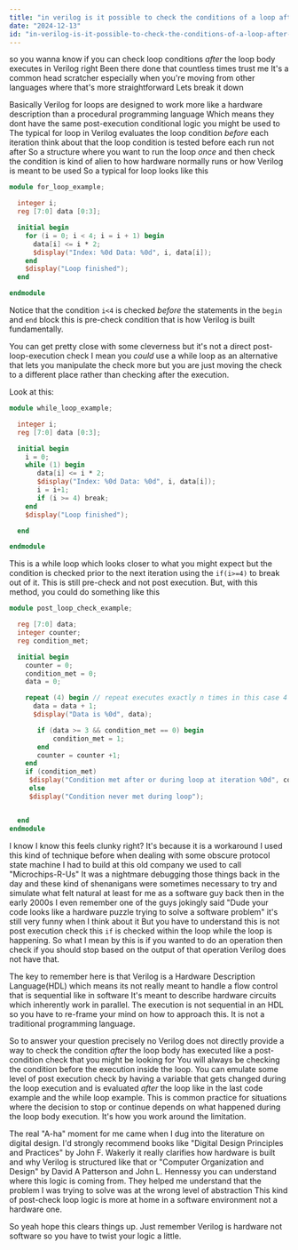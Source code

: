 ```yaml
---
title: "in verilog is it possible to check the conditions of a loop after executing the?"
date: "2024-12-13"
id: "in-verilog-is-it-possible-to-check-the-conditions-of-a-loop-after-executing-the"
---
```


so you wanna know if you can check loop conditions *after* the loop body executes in Verilog right Been there done that countless times trust me It's a common head scratcher especially when you're moving from other languages where that's more straightforward Lets break it down

Basically Verilog for loops are designed to work more like a hardware description than a procedural programming language Which means they dont have the same post-execution conditional logic you might be used to The typical for loop in Verilog evaluates the loop condition *before* each iteration think about that the loop condition is tested before each run not after So a structure where you want to run the loop *once* and then check the condition is kind of alien to how hardware normally runs or how Verilog is meant to be used So a typical for loop looks like this

```verilog
module for_loop_example;

  integer i;
  reg [7:0] data [0:3];

  initial begin
    for (i = 0; i < 4; i = i + 1) begin
      data[i] <= i * 2;
      $display("Index: %0d Data: %0d", i, data[i]);
    end
    $display("Loop finished");
  end

endmodule
```
Notice that the condition `i<4` is checked *before* the statements in the `begin` and `end` block this is pre-check condition that is how Verilog is built fundamentally.

You can get pretty close with some cleverness but it's not a direct post-loop-execution check I mean you *could* use a while loop as an alternative that lets you manipulate the check more but you are just moving the check to a different place rather than checking after the execution.

Look at this:

```verilog
module while_loop_example;

  integer i;
  reg [7:0] data [0:3];

  initial begin
    i = 0;
    while (1) begin
       data[i] <= i * 2;
       $display("Index: %0d Data: %0d", i, data[i]);
       i = i+1;
       if (i >= 4) break;
    end
    $display("Loop finished");

  end

endmodule
```
This is a while loop which looks closer to what you might expect but the condition is checked prior to the next iteration using the `if(i>=4)` to break out of it. This is still pre-check and not post execution. But, with this method, you could do something like this

```verilog
module post_loop_check_example;

  reg [7:0] data;
  integer counter;
  reg condition_met;

  initial begin
    counter = 0;
    condition_met = 0;
    data = 0;

    repeat (4) begin // repeat executes exactly n times in this case 4
      data = data + 1;
      $display("Data is %0d", data);

       if (data >= 3 && condition_met == 0) begin
           condition_met = 1;
       end
       counter = counter +1;
    end
    if (condition_met)
     $display("Condition met after or during loop at iteration %0d", counter);
     else
     $display("Condition never met during loop");


  end
endmodule
```
I know I know this feels clunky right? It's because it is a workaround I used this kind of technique before when dealing with some obscure protocol state machine I had to build at this old company we used to call "Microchips-R-Us" It was a nightmare debugging those things back in the day and these kind of shenanigans were sometimes necessary to try and simulate what felt natural at least for me as a software guy back then in the early 2000s I even remember one of the guys jokingly said "Dude your code looks like a hardware puzzle trying to solve a software problem" it's still very funny when I think about it But you have to understand this is not post execution check this `if` is checked within the loop while the loop is happening. So what I mean by this is if you wanted to do an operation then check if you should stop based on the output of that operation Verilog does not have that.

The key to remember here is that Verilog is a Hardware Description Language(HDL) which means its not really meant to handle a flow control that is sequential like in software It's meant to describe hardware circuits which inherently work in parallel. The execution is not sequential in an HDL so you have to re-frame your mind on how to approach this. It is not a traditional programming language.

So to answer your question precisely no Verilog does not directly provide a way to check the condition *after* the loop body has executed like a post-condition check that you might be looking for You will always be checking the condition before the execution inside the loop. You can emulate some level of post execution check by having a variable that gets changed during the loop execution and is evaluated *after* the loop like in the last code example and the while loop example. This is common practice for situations where the decision to stop or continue depends on what happened during the loop body execution. It's how you work around the limitation.

The real "A-ha" moment for me came when I dug into the literature on digital design. I'd strongly recommend books like "Digital Design Principles and Practices" by John F. Wakerly it really clarifies how hardware is built and why Verilog is structured like that or "Computer Organization and Design" by David A Patterson and John L. Hennessy you can understand where this logic is coming from. They helped me understand that the problem I was trying to solve was at the wrong level of abstraction This kind of post-check loop logic is more at home in a software environment not a hardware one.

So yeah hope this clears things up. Just remember Verilog is hardware not software so you have to twist your logic a little.

